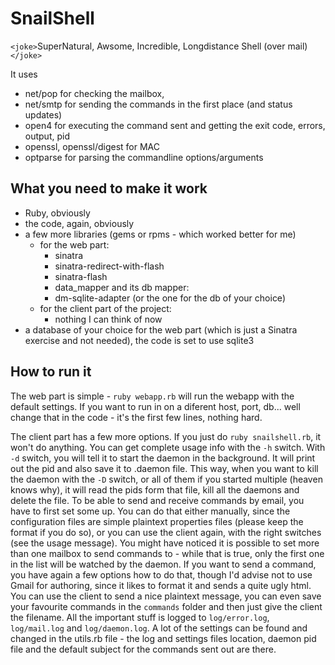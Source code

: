SnailShell
==========
`<joke>`SuperNatural, Awsome, Incredible, Longdistance Shell (over
mail)`</joke>`

It uses 
- net/pop for checking the mailbox,
- net/smtp for sending the commands in the first place (and status updates)
- open4 for executing the command sent and getting the exit code, errors, output, pid
- openssl, openssl/digest for MAC
- optparse for parsing the commandline options/arguments

What you need to make it work
-----------------------------
- Ruby, obviously
- the code, again, obviously
- a few more libraries (gems or rpms - which worked better for me)
  - for the web part:
    - sinatra
    - sinatra-redirect-with-flash
    - sinatra-flash
    - data_mapper and its db mapper:
    - dm-sqlite-adapter (or the one for the db of your choice)
  - for the client part of the project:
    - nothing I can think of now
- a database of your choice for the web part (which is just a Sinatra exercise
  and not needed), the code is set to use sqlite3

How to run it
-------------
The web part is simple - `ruby webapp.rb` will run the webapp with the default settings. 
If you want to run in on a diferent host, port, db... well change that in the code - it's 
the first few lines, nothing hard.

The client part has a few more options. If you just do `ruby snailshell.rb`, it won't do 
anything. You can get complete usage info with the `-h` switch. With `-d` switch, you will 
tell it to start the daemon in the background. It will print out the pid and also save it 
to .daemon file. This way, when you want to kill the daemon with the `-D` switch, or all 
of them if you started multiple (heaven knows why), it will read the pids form that file, 
kill all the daemons and delete the file.
To be able to send and receive commands by email, you have to first set some up.
You can do that either manually, since the configuration files are simple plaintext 
properties files (please keep the format if you do so), or you can use the client again, 
with the right switches (see the usage message). You might have noticed it is possible to 
set more than one mailbox to send commands to - while that is true, only the first one in 
the list will be watched by the daemon.
If you want to send a command, you have again a few options how to do that, though I'd 
advise not to use Gmail for authoring, since it likes to format it and sends a quite ugly 
html. You can use the client to send a nice plaintext message, you can even save
your favourite commands in the `commands` folder and then just give the client
the filename.
All the important stuff is logged to `log/error.log`, `log/mail.log` and `log/daemon.log`.
A lot of the settings can be found and changed in the utils.rb file - the log and 
settings files location, daemon pid file and the default subject for the commands sent 
out are there.
